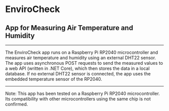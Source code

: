 # EnviroCheck

## App for Measuring Air Temperature and Humidity

---

The EnviroCheck app runs on a Raspberry Pi RP2040 microcontroller and measures air temperature and humidity using an external DHT22 sensor. The app uses asynchronous POST requests to send the measured values to a web API (written in .NET Core), which then stores the data in a local database. If no external DHT22 sensor is connected, the app uses the embedded temperature sensor of the RP2040.

---

Note: This app has been tested on a Raspberry Pi RP2040 microcontroller. Its compatibility with other microcontrollers using the same chip is not confirmed.
